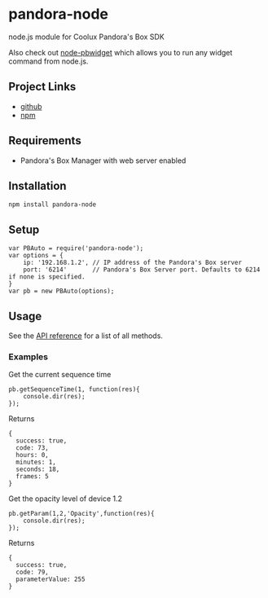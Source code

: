 # pandora-node
node.js module for Coolux Pandora's Box SDK

Also check out [node-pbwidget](https://github.com/justinireland/node-pbwidget) which allows you to run any widget command from node.js.

## Project Links
* [github](https://github.com/justinireland/pandora-node)
* [npm](https://www.npmjs.com/package/pandora-node)

## Requirements
* Pandora's Box Manager with web server enabled

## Installation

```
npm install pandora-node
```

## Setup

```
var PBAuto = require('pandora-node');
var options = {
    ip: '192.168.1.2', // IP address of the Pandora's Box server
    port: '6214'       // Pandora's Box Server port. Defaults to 6214 if none is specified.
}
var pb = new PBAuto(options);
```

## Usage
See the [API reference](https://github.com/justinireland/pandora-node/wiki/API-Reference) for a list of all methods.

### Examples
Get the current sequence time
```
pb.getSequenceTime(1, function(res){
    console.dir(res);
});
```
Returns
```
{ 
  success: true,
  code: 73,
  hours: 0,
  minutes: 1,
  seconds: 18,
  frames: 5 
}
```
Get the opacity level of device 1.2
```
pb.getParam(1,2,'Opacity',function(res){
    console.dir(res);
});
```
Returns
```
{ 
  success: true, 
  code: 79, 
  parameterValue: 255 
}
```
